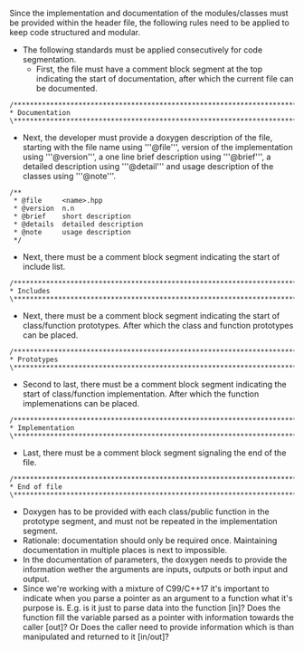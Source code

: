 Since the implementation and documentation of the modules/classes must be provided within the header file, the following rules need to be applied to keep code structured and modular.
 - The following standards must be applied consecutively for code segmentation.
   - First, the file must have a comment block segment at the top indicating the start of documentation, after which the current file can be documented.
 ```
/*************************************************************************\
 * Documentation
\*************************************************************************/
```
   - Next, the developer must provide a doxygen description of the file, starting with the file name using '''@file''', version of the implementation using '''@version''', a one line brief description using '''@brief''', a detailed description using '''@detail''' and usage description of the classes using '''@note'''.
```
/**
 * @file     <name>.hpp
 * @version  n.n
 * @brief    short description
 * @details  detailed description
 * @note     usage description
 */
```
   - Next, there must be a comment block segment indicating the start of include list.
 ```
/*************************************************************************\
 * Includes
\*************************************************************************/
```
   - Next, there must be a comment block segment indicating the start of class/function prototypes. After which the class and function prototypes can be placed.
 ```
/*************************************************************************\
 * Prototypes
\*************************************************************************/
```
   - Second to last, there must be a comment block segment indicating the start of class/function implementation. After which the function implemenations can be placed.
 ```
/*************************************************************************\
 * Implementation
\*************************************************************************/
```
   - Last, there must be a comment block segment signaling the end of the file.
 ```
/*************************************************************************\
 * End of file
\*************************************************************************/
```

 - Doxygen has to be provided with each class/public function in the prototype segment, and must not be repeated in the implementation segment.
  - Rationale: documentation should only be required once. Maintaining documentation in multiple places is next to impossible.
 - In the documentation of parameters, the doxygen needs to provide the information wether the arguments are inputs, outputs or both input and output.
  - Since we're working with a mixture of C99/C++17 it's important to indicate when you parse a pointer as an argument to a function what it's purpose is. E.g. is it just to parse data into the function [in]? Does the function fill the variable parsed as a pointer with information towards the caller [out]? Or Does the caller need to provide information which is than manipulated and returned to it [in/out]?
